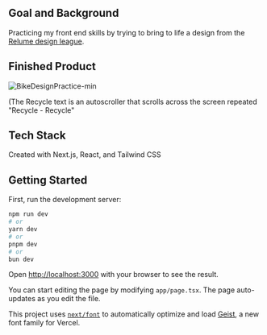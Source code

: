 ## Goal and Background
Practicing my front end skills by trying to bring to life a design from the [Relume design league](https://www.figma.com/design/mMIoVg3g0XIa0XagmrOE8o/Relume-Design-League---Figma-Arena-%7C-Joseph-vs-Dan-%7C-E-Bike-Minimal-Big-Type--Community-?node-id=0-1&t=NWroqk0YXNsm4tC3-0). 

## Finished Product
<img alt="BikeDesignPractice-min" src="https://github.com/user-attachments/assets/abd00a93-00bb-4793-a6a3-b98395a3cca3" />

(The Recycle text is an autoscroller that scrolls across the screen repeated "Recycle - Recycle"

## Tech Stack
Created with Next.js, React, and Tailwind CSS

## Getting Started

First, run the development server:

```bash
npm run dev
# or
yarn dev
# or
pnpm dev
# or
bun dev
```

Open [http://localhost:3000](http://localhost:3000) with your browser to see the result.

You can start editing the page by modifying `app/page.tsx`. The page auto-updates as you edit the file.

This project uses [`next/font`](https://nextjs.org/docs/app/building-your-application/optimizing/fonts) to automatically optimize and load [Geist](https://vercel.com/font), a new font family for Vercel.
